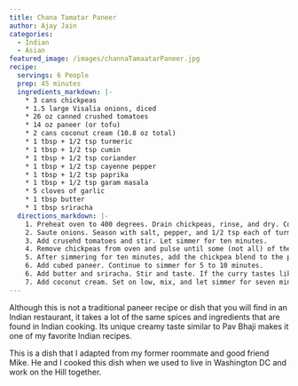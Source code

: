```yaml
---
title: Chana Tamatar Paneer
author: Ajay Jain
categories:
  - Indian
  - Asian
featured_image: /images/channaTamaatarPaneer.jpg
recipe:
  servings: 6 People
  prep: 45 minutes
  ingredients_markdown: |-
    * 3 cans chickpeas
    * 1.5 large Visalia onions, diced
    * 26 oz canned crushed tomatoes
    * 14 oz paneer (or tofu)
    * 2 cans coconut cream (10.8 oz total)
    * 1 tbsp + 1/2 tsp turmeric
    * 1 tbsp + 1/2 tsp cumin
    * 1 tbsp + 1/2 tsp coriander
    * 1 tbsp + 1/2 tsp cayenne pepper
    * 1 tbsp + 1/2 tsp paprika
    * 1 tbsp + 1/2 tsp garam masala
    * 5 cloves of garlic
    * 1 tbsp butter
    * 1 tbsp sriracha
  directions_markdown: |-
    1. Preheat oven to 400 degrees. Drain chickpeas, rinse, and dry. Cover pan with oil, add chickpeas on top. Combine 1 tbsp each of turmeric, cumin, coriander, cayenne pepper, paprika, and garam masala into bowl. Add a third of the spice mixture onto chickpeas, mix, and repeat two more times. The chickpeas should look like [this](https://www.ajaycooks.com/images/chickpeas.JPG). Cook chickpeas for 10 to 15 minutes.
    2. Saute onions. Season with salt, pepper, and 1/2 tsp each of turmeric, cumin, coriander, cayenne pepper, paprika, and garam masala. Cook for two minutes then add garlic. Saute until onions are caramelized and yellow.
    3. Add crusehd tomatoes and stir. Let simmer for ten minutes.
    4. Remove chickpeas from oven and pulse until some (not all) of the texture is removed.
    5. After simmering for ten minutes, add the chickpea blend to the pan, stir, and mash.  Stir and mash every other minute. while simmering for ten minutes.
    6. Add cubed paneer. Continue to simmer for 5 to 10 minutes.
    6. Add butter and sriracha. Stir and taste. If the curry tastes like a pasta sauce, add more turmeric, cumin, coriander, cayenne, paprika and garam masala.
    7. Add coconut cream. Set on low, mix, and let simmer for seven minutes. Serve with rice or roti.
---
```

Although this is not a traditional paneer recipe or dish that you will find in an Indian restaurant, it takes a lot of the same spices and ingredients that are found in Indian cooking. Its unique creamy taste similar to Pav Bhaji makes it one of my favorite Indian recipes.

This is a dish that I adapted from my former roommate and good friend Mike. He and I cooked this dish when we used to live in Washington DC and work on the Hill together.
